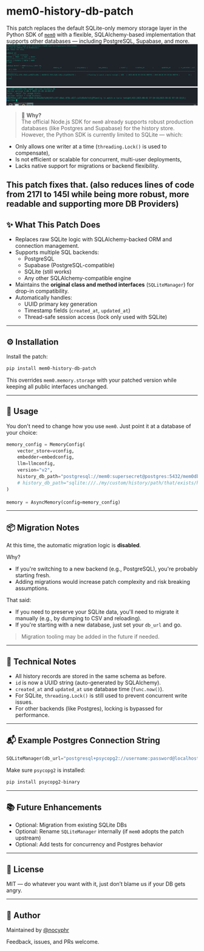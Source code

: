 # mem0-history-db-patch

This patch replaces the default SQLite-only memory storage layer in the Python SDK of [`mem0`](https://github.com/mem0ai/mem0) with a flexible, SQLAlchemy-based implementation that supports other databases — including PostgreSQL, Supabase, and more.
![](imgs/postgres_stored_memory.png)
![](imgs/sqlite3_stored_memory.png)
> 🔧 **Why?**  
The official Node.js SDK for `mem0` already supports robust production databases (like Postgres and Supabase) for the history store. However, the Python SDK is currently limited to SQLite — which:
- Only allows one writer at a time (`threading.Lock()` is used to compensate),
- Is not efficient or scalable for concurrent, multi-user deployments,
- Lacks native support for migrations or backend flexibility.

This patch fixes that.
(also reduces lines of code from 217l to 145l while being more robust, more readable and supporting more DB Providers)
---

## ✨ What This Patch Does

- Replaces raw SQLite logic with SQLAlchemy-backed ORM and connection management.
- Supports multiple SQL backends:
  - PostgreSQL
  - Supabase (PostgreSQL-compatible)
  - SQLite (still works)
  - Any other SQLAlchemy-compatible engine
- Maintains the **original class and method interfaces** (`SQLiteManager`) for drop-in compatibility.
- Automatically handles:
  - UUID primary key generation
  - Timestamp fields (`created_at`, `updated_at`)
  - Thread-safe session access (lock only used with SQLite)

---

## ⚙️ Installation

Install the patch:

```bash
pip install mem0-history-db-patch
````

This overrides `mem0.memory.storage` with your patched version while keeping all public interfaces unchanged.

---

## 🧪 Usage

You don't need to change how you use `mem0`. Just point it at a database of your choice:

```python
memory_config = MemoryConfig(
    vector_store=vconfig,
    embedder=embedconfig,
    llm=llmconfig,
    version="v2",
    history_db_path="postgresql://mem0:supersecret@postgres:5432/mem0db",
    # history_db_path="sqlite:///./my/custom/history/path/that/exists/history.db",  # or just keep using sqlite but then why would you install this patch :D
)

memory = AsyncMemory(config=memory_config)
```

---

## 📦 Migration Notes

At this time, the automatic migration logic is **disabled**.

Why?

* If you're switching to a new backend (e.g., PostgreSQL), you're probably starting fresh.
* Adding migrations would increase patch complexity and risk breaking assumptions.

That said:

* If you need to preserve your SQLite data, you'll need to migrate it manually (e.g., by dumping to CSV and reloading).
* If you're starting with a new database, just set your `db_url` and go.

> Migration tooling may be added in the future if needed.

---

## 📌 Technical Notes

* All history records are stored in the same schema as before.
* `id` is now a UUID string (auto-generated by SQLAlchemy).
* `created_at` and `updated_at` use database time (`func.now()`).
* For SQLite, `threading.Lock()` is still used to prevent concurrent write issues.
* For other backends (like Postgres), locking is bypassed for performance.

---

## 📬 Example Postgres Connection String

```python
SQLiteManager(db_url="postgresql+psycopg2://username:password@localhost:5432/mydb")
```

Make sure `psycopg2` is installed:

```bash
pip install psycopg2-binary
```

---

## 📚 Future Enhancements

* Optional: Migration from existing SQLite DBs
* Optional: Rename `SQLiteManager` internally (if `mem0` adopts the patch upstream)
* Optional: Add tests for concurrency and Postgres behavior

---

## 📝 License

MIT — do whatever you want with it, just don’t blame us if your DB gets angry.

---

## 👤 Author

Maintained by [@nocyphr](https://github.com/nocyphr)

Feedback, issues, and PRs welcome.

